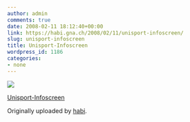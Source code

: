 ```yaml
---
author: admin
comments: true
date: 2008-02-11 18:12:40+00:00
link: https://habi.gna.ch/2008/02/11/unisport-infoscreen/
slug: unisport-infoscreen
title: Unisport-Infoscreen
wordpress_id: 1186
categories:
- none
---
```



 [![](http://farm3.static.flickr.com/2296/2257778979_4747612772_m.jpg)](http://www.flickr.com/photos/habi/2257778979/)
   

 
  [Unisport-Infoscreen](http://www.flickr.com/photos/habi/2257778979/)
    

  Originally uploaded by [habi](http://www.flickr.com/people/habi/).
 




  

